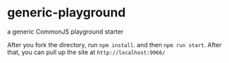 # generic-playground
a generic CommonJS playground starter

After you fork the directory, run `npm install`. and then `npm run start`. After that, you can pull up the site at `http://localhost:9966/`
